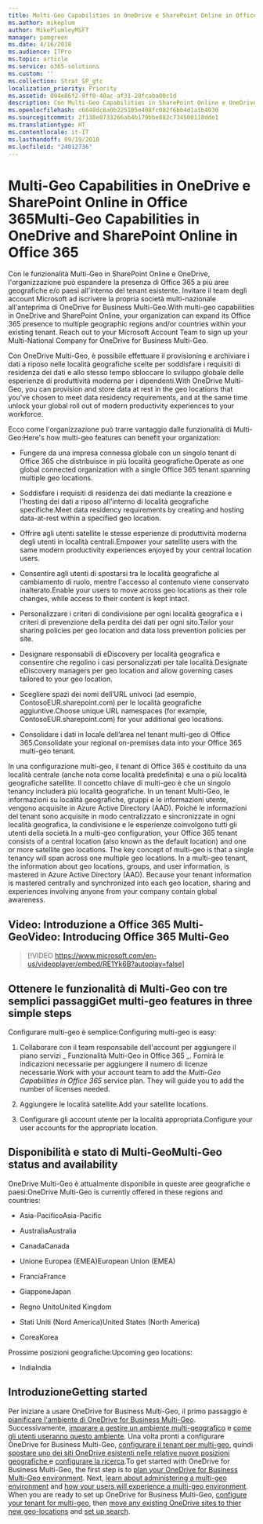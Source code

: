 ```yaml
---
title: Multi-Geo Capabilities in OneDrive e SharePoint Online in Office 365
ms.author: mikeplum
author: MikePlumleyMSFT
manager: pamgreen
ms.date: 4/16/2018
ms.audience: ITPro
ms.topic: article
ms.service: o365-solutions
ms.custom: ''
ms.collection: Strat_SP_gtc
localization_priority: Priority
ms.assetid: 094e86f2-9ff0-40ac-af31-28fcaba00c1d
description: Con Multi-Geo Capabilities in SharePoint Online e OneDrive, l'organizzazione può espandere la presenza di Office 365 a più aree geografiche e/o paesi.
ms.openlocfilehash: c6648dc8a0b225105e408fc082f6bb4d1a1b4930
ms.sourcegitcommit: 2f138e0733266ab4b179bbe882c734500118dde1
ms.translationtype: HT
ms.contentlocale: it-IT
ms.lasthandoff: 09/19/2018
ms.locfileid: "24012736"
---
```

# <a name="multi-geo-capabilities-in-onedrive-and-sharepoint-online-in-office-365"></a><span data-ttu-id="516fa-103">Multi-Geo Capabilities in OneDrive e SharePoint Online in Office 365</span><span class="sxs-lookup"><span data-stu-id="516fa-103">Multi-Geo Capabilities in OneDrive and SharePoint Online in Office 365</span></span>

<span data-ttu-id="516fa-p101">Con le funzionalità Multi-Geo in SharePoint Online e OneDrive, l'organizzazione può espandere la presenza di Office 365 a più aree geografiche e/o paesi all'interno del tenant esistente. Invitare il team degli account Microsoft ad iscrivere la propria società multi-nazionale all'anteprima di OneDrive for Business Multi-Geo.</span><span class="sxs-lookup"><span data-stu-id="516fa-p101">With multi-geo capabilities in OneDrive and SharePoint Online, your organization can expand its Office 365 presence to multiple geographic regions and/or countries within your existing tenant. Reach out to your Microsoft Account Team to sign up your Multi-National Company for OneDrive for Business Multi-Geo.</span></span>
  
<span data-ttu-id="516fa-106">Con OneDrive Multi-Geo, è possibile effettuare il provisioning e archiviare i dati a riposo nelle località geografiche scelte per soddisfare i requisiti di residenza dei dati e allo stesso tempo sbloccare lo sviluppo globale delle esperienze di produttività moderna per i dipendenti.</span><span class="sxs-lookup"><span data-stu-id="516fa-106">With OneDrive Multi-Geo, you can provision and store data at rest in the geo locations that you've chosen to meet data residency requirements, and at the same time unlock your global roll out of modern productivity experiences to your workforce.</span></span>
  
<span data-ttu-id="516fa-107">Ecco come l'organizzazione può trarre vantaggio dalle funzionalità di Multi-Geo:</span><span class="sxs-lookup"><span data-stu-id="516fa-107">Here's how multi-geo features can benefit your organization:</span></span>
  
- <span data-ttu-id="516fa-108">Fungere da una impresa connessa globale con un singolo tenant di Office 365 che distribuisce in più località geografiche.</span><span class="sxs-lookup"><span data-stu-id="516fa-108">Operate as one global connected organization with a single Office 365 tenant spanning multiple geo locations.</span></span>
    
- <span data-ttu-id="516fa-109">Soddisfare i requisiti di residenza dei dati mediante la creazione e l'hosting dei dati a riposo all'interno di località geografiche specifiche.</span><span class="sxs-lookup"><span data-stu-id="516fa-109">Meet data residency requirements by creating and hosting data-at-rest within a specified geo location.</span></span>
    
- <span data-ttu-id="516fa-110">Offrire agli utenti satellite le stesse esperienze di produttività moderna degli utenti in località centrali.</span><span class="sxs-lookup"><span data-stu-id="516fa-110">Empower your satellite users with the same modern productivity experiences enjoyed by your central location users.</span></span>
    
- <span data-ttu-id="516fa-111">Consentire agli utenti di spostarsi tra le località geografiche al cambiamento di ruolo, mentre l'accesso al contenuto viene conservato inalterato.</span><span class="sxs-lookup"><span data-stu-id="516fa-111">Enable your users to move across geo locations as their role changes, while access to their content is kept intact.</span></span>
    
- <span data-ttu-id="516fa-112">Personalizzare i criteri di condivisione per ogni località geografica e i criteri di prevenzione della perdita dei dati per ogni sito.</span><span class="sxs-lookup"><span data-stu-id="516fa-112">Tailor your sharing policies per geo location and data loss prevention policies per site.</span></span>
    
- <span data-ttu-id="516fa-113">Designare responsabili di eDiscovery per località geografica e consentire che regolino i casi personalizzati per tale località.</span><span class="sxs-lookup"><span data-stu-id="516fa-113">Designate eDiscovery managers per geo location and allow governing cases tailored to your geo location.</span></span>
    
- <span data-ttu-id="516fa-114">Scegliere spazi dei nomi dell’URL univoci (ad esempio, ContosoEUR.sharepoint.com) per le località geografiche aggiuntive.</span><span class="sxs-lookup"><span data-stu-id="516fa-114">Choose unique URL namespaces (for example, ContosoEUR.sharepoint.com) for your additional geo locations.</span></span>
    
- <span data-ttu-id="516fa-115">Consolidare i dati in locale dell’area nel tenant multi-geo di Office 365.</span><span class="sxs-lookup"><span data-stu-id="516fa-115">Consolidate your regional on-premises data into your Office 365 multi-geo tenant.</span></span>
    
<span data-ttu-id="516fa-p102">In una configurazione multi-geo, il tenant di Office 365 è costituito da una località centrale (anche nota come località predefinita) e una o più località geografiche satellite. Il concetto chiave di multi-geo è che un singolo tenancy includerà più località geografiche. In un tenant Multi-Geo, le informazioni su località geografiche, gruppi e le informazioni utente, vengono acquisite in Azure Active Directory (AAD). Poiché le informazioni del tenant sono acquisite in modo centralizzato e sincronizzate in ogni località geografica, la condivisione e le esperienze coinvolgono tutti gli utenti della società.</span><span class="sxs-lookup"><span data-stu-id="516fa-p102">In a multi-geo configuration, your Office 365 tenant consists of a central location (also known as the default location) and one or more satellite geo locations. The key concept of multi-geo is that a single tenancy will span across one multiple geo locations. In a multi-geo tenant, the information about geo locations, groups, and user information, is mastered in Azure Active Directory (AAD). Because your tenant information is mastered centrally and synchronized into each geo location, sharing and experiences involving anyone from your company contain global awareness.</span></span>

## <a name="video-introducing-office-365-multi-geo"></a><span data-ttu-id="516fa-120">Video: Introduzione a Office 365 Multi-Geo</span><span class="sxs-lookup"><span data-stu-id="516fa-120">Video: Introducing Office 365 Multi-Geo</span></span>

> [!VIDEO https://www.microsoft.com/en-us/videoplayer/embed/RE1Yk6B?autoplay=false]
  
## <a name="get-multi-geo-features-in-three-simple-steps"></a><span data-ttu-id="516fa-121">Ottenere le funzionalità di Multi-Geo con tre semplici passaggi</span><span class="sxs-lookup"><span data-stu-id="516fa-121">Get multi-geo features in three simple steps</span></span>

<span data-ttu-id="516fa-122">Configurare multi-geo è semplice:</span><span class="sxs-lookup"><span data-stu-id="516fa-122">Configuring multi-geo is easy:</span></span>
  
1. <span data-ttu-id="516fa-p103">Collaborare con il team responsabile dell'account per aggiungere il piano servizi _ Funzionalità Multi-Geo in Office 365 _. Fornirà le indicazioni necessarie per aggiungere il numero di licenze necessarie.</span><span class="sxs-lookup"><span data-stu-id="516fa-p103">Work with your account team to add the _Multi-Geo Capabilities in Office 365_ service plan. They will guide you to add the number of licenses needed.</span></span>
    
2. <span data-ttu-id="516fa-125">Aggiungere le località satellite.</span><span class="sxs-lookup"><span data-stu-id="516fa-125">Add your satellite locations.</span></span>
    
3. <span data-ttu-id="516fa-126">Configurare gli account utente per la località appropriata.</span><span class="sxs-lookup"><span data-stu-id="516fa-126">Configure your user accounts for the appropriate location.</span></span>
    
## <a name="multi-geo-status-and-availability"></a><span data-ttu-id="516fa-127">Disponibilità e stato di Multi-Geo</span><span class="sxs-lookup"><span data-stu-id="516fa-127">Multi-Geo status and availability</span></span>

<span data-ttu-id="516fa-128">OneDrive Multi-Geo è attualmente disponibile in queste aree geografiche e paesi:</span><span class="sxs-lookup"><span data-stu-id="516fa-128">OneDrive Multi-Geo is currently offered in these regions and countries:</span></span>
  
- <span data-ttu-id="516fa-129">Asia-Pacifico</span><span class="sxs-lookup"><span data-stu-id="516fa-129">Asia-Pacific</span></span>
    
- <span data-ttu-id="516fa-130">Australia</span><span class="sxs-lookup"><span data-stu-id="516fa-130">Australia</span></span>
    
- <span data-ttu-id="516fa-131">Canada</span><span class="sxs-lookup"><span data-stu-id="516fa-131">Canada</span></span>
    
- <span data-ttu-id="516fa-132">Unione Europea (EMEA)</span><span class="sxs-lookup"><span data-stu-id="516fa-132">European Union (EMEA)</span></span>

- <span data-ttu-id="516fa-133">Francia</span><span class="sxs-lookup"><span data-stu-id="516fa-133">France</span></span>
    
- <span data-ttu-id="516fa-134">Giappone</span><span class="sxs-lookup"><span data-stu-id="516fa-134">Japan</span></span>
    
- <span data-ttu-id="516fa-135">Regno Unito</span><span class="sxs-lookup"><span data-stu-id="516fa-135">United Kingdom</span></span>
    
- <span data-ttu-id="516fa-136">Stati Uniti (Nord America)</span><span class="sxs-lookup"><span data-stu-id="516fa-136">United States (North America)</span></span>
    
- <span data-ttu-id="516fa-137">Corea</span><span class="sxs-lookup"><span data-stu-id="516fa-137">Korea</span></span>
      
<span data-ttu-id="516fa-138">Prossime posizioni geografiche:</span><span class="sxs-lookup"><span data-stu-id="516fa-138">Upcoming geo locations:</span></span>
  
- <span data-ttu-id="516fa-139">India</span><span class="sxs-lookup"><span data-stu-id="516fa-139">India</span></span>
    
## <a name="getting-started"></a><span data-ttu-id="516fa-140">Introduzione</span><span class="sxs-lookup"><span data-stu-id="516fa-140">Getting started</span></span>

<span data-ttu-id="516fa-p104">Per iniziare a usare OneDrive for Business Multi-Geo, il primo passaggio è [pianificare l'ambiente di OneDrive for Business Multi-Geo](plan-for-multi-geo.md). Successivamente, [imparare a gestire un ambiente multi-geografico](administering-a-multi-geo-environment.md) e [come gli utenti useranno questo ambiente](multi-geo-user-experience.md). Una volta pronti a configurare OneDrive for Business Multi-Geo, [configurare il tenant per multi-geo](multi-geo-tenant-configuration.md), quindi [spostare uno dei siti OneDrive esistenti nelle relative nuove posizioni geografiche ](move-onedrive-between-geo-locations.md) e [configurare la ricerca](configure-search-for-multi-geo.md).</span><span class="sxs-lookup"><span data-stu-id="516fa-p104">To get started with OneDrive for Business Multi-Geo, the first step is to [plan your OneDrive for Business Multi-Geo environment](plan-for-multi-geo.md). Next, [learn about administering a multi-geo environment](administering-a-multi-geo-environment.md) and [how your users will experience a multi-geo environment](multi-geo-user-experience.md). When you are ready to set up OneDrive for Business Multi-Geo, [configure your tenant for multi-geo](multi-geo-tenant-configuration.md), then [move any existing OneDrive sites to thier new geo-locations](move-onedrive-between-geo-locations.md) and [set up search](configure-search-for-multi-geo.md).</span></span>
